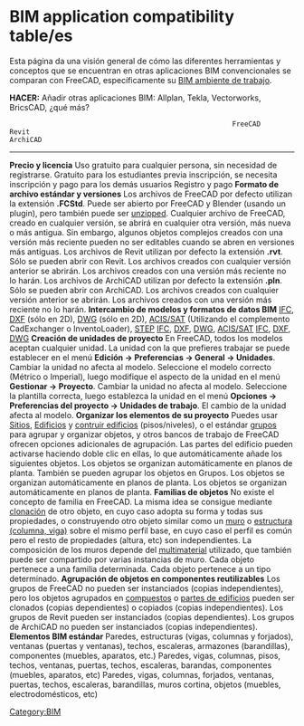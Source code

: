 # BIM application compatibility table/es

  Esta página da una visión general de cómo las diferentes herramientas y conceptos que se encuentran en otras aplicaciones BIM convencionales se comparan con FreeCAD, específicamente su [BIM ambiente de trabajo](BIM_Workbench/es.md).

**HACER:** Añadir otras aplicaciones BIM: Allplan, Tekla, Vectorworks, BricsCAD, ¿qué más?

                                                           FreeCAD                                                                                                                                                                                                                                                                                                                                                                                                                                                                                                                                                                                                                                Revit                                                                                                                                                                                                                              ArchiCAD
  -------------------------------------------------------- -------------------------------------------------------------------------------------------------------------------------------------------------------------------------------------------------------------------------------------------------------------------------------------------------------------------------------------------------------------------------------------------------------------------------------------------------------------------------------------------------------------------------------------------------------------------------------------------------------------------------------------- ---------------------------------------------------------------------------------------------------------------------------------------------------------------------------------------------------------------------------------- ----------------------------------------------------------------------------------------------------------------------------------------------------------------------------------------------------------------------------------------
  **Precio y licencia**                                    Uso gratuito para cualquier persona, sin necesidad de registrarse.                                                                                                                                                                                                                                                                                                                                                                                                                                                                                                                                                                     Gratuito para los estudiantes previa inscripción, se necesita inscripción y pago para los demás usuarios                                                                                                                           Registro y pago
  **Formato de archivo estándar y versiones**              Los archivos de FreeCAD por defecto utilizan la extensión **.FCStd**. Puede ser abierto por FreeCAD y Blender (usando un plugin), pero también puede ser [unzipped](Fcstd_file_format.md). Cualquier archivo de FreeCAD, creado en cualquier versión, se abrirá en cualquier otra versión, más nueva o más antigua. Sin embargo, algunos objetos complejos creados con una versión más reciente pueden no ser editables cuando se abren en versiones más antiguas.                                                                                                                                                             Los archivos de Revit utilizan por defecto la extensión **.rvt**. Sólo se pueden abrir con Revit. Los archivos creados con cualquier versión anterior se abrirán. Los archivos creados con una versión más reciente no lo harán.   Los archivos de ArchiCAD utilizan por defecto la extensión **.pln**. Sólo se pueden abrir con ArchiCAD. Los archivos creados con cualquier versión anterior se abrirán. Los archivos creados con una versión más reciente no lo harán.
  **Intercambio de modelos y formatos de datos BIM**       [IFC](https://es.wikipedia.org/wiki/Industry_Foundation_Classes), [DXF](https://es.wikipedia.org/wiki/DXF) (sólo en 2D), [DWG](https://es.wikipedia.org/wiki/DWG) (sólo en 2D), [ACIS/SAT](https://es.wikipedia.org/wiki/ACIS) (Utilizando el complemento CadExchanger o InventoLoader), [STEP](https://en.wikipedia.org/wiki/ISO_10303-21)                                                                                                                                                                                                                                                                                            [IFC](https://es.wikipedia.org/wiki/Industry_Foundation_Classes), [DXF](https://es.wikipedia.org/wiki/AutoCAD_DXF), [DWG](https://es.wikipedia.org/wiki/.dwg), [ACIS/SAT](https://es.wikipedia.org/wiki/ACIS)                      [IFC](https://es.wikipedia.org/wiki/Industry_Foundation_Classes), [DXF](https://es.wikipedia.org/wiki/AutoCAD_DXF), [DWG](https://es.wikipedia.org/wiki/.dwg)
  **Creación de unidades de proyecto**                     En FreeCAD, todos los modelos aceptan cualquier unidad. La unidad con la que prefieres trabajar se puede establecer en el menú **Edición -\> Preferencias -\> General -\> Unidades**. Cambiar la unidad no afecta al modelo.                                                                                                                                                                                                                                                                                                                                                                                                           Seleccione el modelo correcto (Métrico o Imperial), luego modifique el aspecto de la unidad en el menú **Gestionar -\> Proyecto**. Cambiar la unidad no afecta al modelo.                                                          Seleccione la plantilla correcta, luego establezca la unidad en el menú **Opciones -\> Preferencias del proyecto -\> Unidades de trabajo**. El cambio de la unidad afecta al modelo.
  **Organizar los elementos de su proyecto**               Puedes usar [Sitios](Arch_Site/es.md), [Edificios](Arch_Building/es.md) y [contruir edificios](Arch_BuildingPart/es.md) (pisos/niveles), o el estándar [grupos](Std_Group/es.md) para agrupar y organizar objetos, y otros bancos de trabajo de FreeCAD ofrecen opciones adicionales de agrupación. Las partes del edificio pueden activarse haciendo doble clic en ellas, lo que automáticamente añade los siguientes objetos.                                                                                                                                                                        Los objetos se organizan automáticamente en planos de planta. También se pueden agrupar los objetos en Grupos.                                                                                                                     Los objetos se organizan automáticamente en planos de planta. Los objetos se organizan automáticamente en planos de planta.
  **Familias de objetos**                                  No existe el concepto de familia en FreeCAD. La misma idea se consigue mediante [clonación](Draft_Clone/es.md) de otro objeto, en cuyo caso adopta su forma y todas sus propiedades, o construyendo otro objeto similar como un [muro](Arch_Wall/es.md) o [estructura (columna, viga)](Arch_Structure/es.md) sobre el mismo perfil base, en cuyo caso el perfil es común pero el resto de propiedades (altura, etc) son independientes. La composición de los muros depende del [multimaterial](Arch_MultiMaterial/es.md) utilizado, que también puede ser compartido por varias instancias de muro.   Cada objeto pertenece a una familia determinada.                                                                                                                                                                                   Cada objeto pertenece a un tipo determinado.
  **Agrupación de objetos en componentes reutilizables**   Los grupos de FreeCAD no pueden ser instanciados (copias independientes), pero los objetos agrupados en [compuestos](Part_Compound/es.md) o [partes de edificios](Arch_BuildingPart.md) pueden ser clonados (copias dependientes) o copiados (copias independientes).                                                                                                                                                                                                                                                                                                                                                  Los grupos de Revit pueden ser instanciados (copias dependientes).                                                                                                                                                                 Los grupos de ArchiCAD no pueden ser instanciados (copias independientes).
  **Elementos BIM estándar**                               Paredes, estructuras (vigas, columnas y forjados), ventanas (puertas y ventanas), techos, escaleras, armazones (barandillas), componentes (muebles, aparatos, etc.)                                                                                                                                                                                                                                                                                                                                                                                                                                                                    Paredes, vigas, columnas, pisos, techos, ventanas, puertas, techos, escaleras, barandas, componentes (muebles, aparatos, etc)                                                                                                      Paredes, vigas, columnas, forjados, ventanas, puertas, techos, escaleras, barandillas, muros cortina, objetos (muebles, electrodomésticos, etc)

[Category:BIM](Category:BIM.md)
